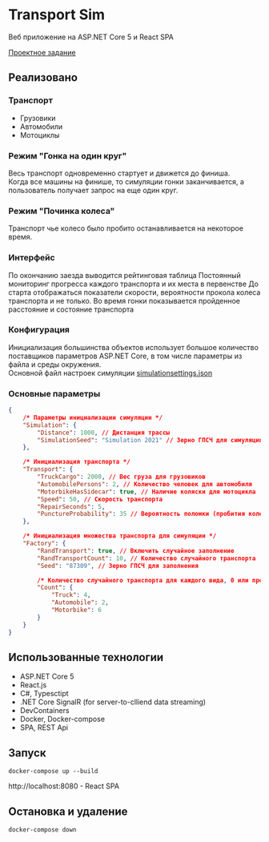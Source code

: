 # Transport Sim

Веб приложение на ASP.NET Core 5 и React SPA

[Проектное задание](./project_assignment.md)

## Реализовано

### Транспорт
* Грузовики
* Автомобили
* Мотоциклы

### Режим "Гонка на один круг"
Весь транспорт одновременно стартует и движется до финиша.  
Когда все машины на финише, то симуляции гонки заканчивается, а пользователь получает запрос на еще один круг.

### Режим "Починка колеса"
Транспорт чье колесо было пробито останавливается на некоторое время.

### Интерфейс
По окончанию заезда выводится рейтинговая таблица
Постоянный мониторинг прогресса каждого транспорта и их места в первенстве
До старта отображаться показатели скорости, вероятности прокола колеса транспорта и не только.
Во время гонки показывается пройденное расстояние и состояние транспорта

### Конфигурация
Инициализация большинства объектов использует большое количество поставщиков параметров ASP.NET Core, в том числе параметры из файла и среды окружения.  
Основной файл настроек симуляции [simulationsettings.json](./simulationsettings.json)

### Основные параметры
```json
{
    /* Параметры инициализации симуляции */
    "Simulation": {
        "Distance": 1000, // Дистанция трассы
        "SimulationSeed": "Simulation 2021" // Зерно ГПСЧ для симуляции
    },

    /* Инициализация транспорта */
    "Transport": {
        "TruckCargo": 2000, // Вес груза для грузовиков
        "AutomobilePersons": 2, // Количество человек для автомобиля
        "MotorbikeHasSidecar": true, // Наличие коляски для мотоцикла
        "Speed": 50, // Скорость транспорта
        "RepairSeconds": 5, 
        "PunctureProbability": 35 // Вероятность поломки (пробития колеса) [от 0.0 до 100.0]
    },

    /* Инициализация множества транспорта для симуляции */
    "Factory": {
        "RandTransport": true, // Включить случайное заполнение
        "RandTransportCount": 10, // Количество случайного транспорта
        "Seed": "87309", // Зерно ГПСЧ для заполнения

        /* Количество случайного транспорта для каждого вида, 0 или пропуск отключает вид из генерации */
        "Count": {
            "Truck": 4,
            "Automobile": 2,
            "Motorbike": 6
        }
    }
}
```

## Использованные технологии
* ASP.NET Core 5
* React.js
* C#, Typesctipt
* .NET Core SignalR (for server-to-clliend data streaming)
* DevContainers
* Docker, Docker-compose
* SPA, REST Api

## Запуск

```
docker-compose up --build
```
http://localhost:8080 - React SPA

## Остановка и удаление

```
docker-compose down
```